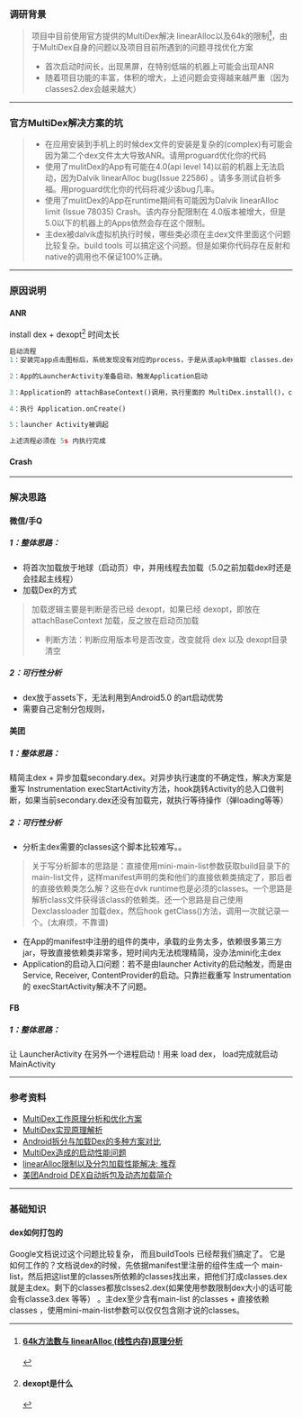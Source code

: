 ### 调研背景
> 项目中目前使用官方提供的MultiDex解决 linearAlloc以及64k的限制[^three]，由于MultiDex自身的问题以及项目目前所遇到的问题寻找优化方案
>- 首次启动时间长，出现黑屏，在特别低端的机器上可能会出现ANR
>- 随着项目功能的丰富，体积的增大，上述问题会变得越来越严重（因为classes2.dex会越来越大）

---
### 官方MultiDex解决方案的坑
>- 在应用安装到手机上的时候dex文件的安装是复杂的(complex)有可能会因为第二个dex文件太大导致ANR。请用proguard优化你的代码
>- 使用了mulitDex的App有可能在4.0(api level 14)以前的机器上无法启动，因为Dalvik linearAlloc bug(Issue 22586) 。请多多测试自祈多福。用proguard优化你的代码将减少该bug几率。
>- 使用了mulitDex的App在runtime期间有可能因为Dalvik linearAlloc limit (Issue 78035) Crash。该内存分配限制在 4.0版本被增大，但是5.0以下的机器上的Apps依然会存在这个限制。
>- 主dex被dalvik虚拟机执行时候，哪些类必须在主dex文件里面这个问题比较复杂。build tools 可以搞定这个问题。但是如果你代码存在反射和native的调用也不保证100%正确。

---
### 原因说明
#### ANR
install dex + dexopt[^code] 时间太长
```python
启动流程
1：安装完app点击图标后，系统发现没有对应的process，于是从该apk中抽取 classes.dex(主dex)加载，触发一次 dexopt。

2：App的LauncherActivity准备启动，触发Application启动

3：Application的 attachBaseContext()调用，执行里面的 MultiDex.install()，classes2.dex 被 install，再次触发 dexopt。（主线程执行）

4：执行 Application.onCreate()

5：launcher Activity被调起

上述流程必须在 5s 内执行完成

```
#### Crash

---
### 解决思路
#### 微信/手Q
##### 1：整体思路：
- 将首次加载放于地球（启动页）中，并用线程去加载（5.0之前加载dex时还是会挂起主线程）
- 加载Dex的方式
>加载逻辑主要是判断是否已经 dexopt，如果已经 dexopt，即放在 attachBaseContext 加载，反之放在启动页加载
>- 判断方法：判断应用版本号是否改变，改变就将 dex 以及 dexopt目录清空


##### 2：可行性分析
- dex放于assets下，无法利用到Android5.0 的art启动优势
- 需要自己定制分包规则，


#### 美团
##### 1：整体思路：
精简主dex + 异步加载secondary.dex。对异步执行速度的不确定性，解决方案是重写 Instrumentation  execStartActivity方法，hook跳转Activity的总入口做判断，如果当前secondary.dex还没有加载完，就执行等待操作（弹loading等等）
##### 2：可行性分析
- 分析主dex需要的classes这个脚本比较难写。。
>关于写分析脚本的思路是：直接使用mini-main-list参数获取build目录下的main-list文件，这样manifest声明的类和他们的直接依赖类搞定了，那后者的直接依赖类怎么解？这些在dvk runtime也是必须的classes。一个思路是解析class文件获得该class的依赖类。还一个思路是自己使用Dexclassloader 加载dex，然后hook getClass()方法，调用一次就记录一个。(太麻烦，不靠谱)
- 在App的manifest中注册的组件的类中，承载的业务太多，依赖很多第三方jar，导致直接依赖类非常多，短时间内无法梳理精简，没办法mini化主dex
- Application的启动入口问题：若不是由launcher Activity的启动触发，而是由Service, Receiver, ContentProvider的启动。只靠拦截重写 Instrumentation的 execStartActivity解决不了问题。

#### FB
##### 1：整体思路：
让 LauncherActivity 在另外一个进程启动！用来 load dex， load完成就启动MainActivity


---
### 参考资料
- [MultiDex工作原理分析和优化方案](https://zhuanlan.zhihu.com/p/24305296)
- [MultiDex实现原理解析](http://allenfeng.com/2016/11/17/principle-analysis-on-multidex/?hmsr=toutiao.io&utm_medium=toutiao.io&utm_source=toutiao.io)
- [Android拆分与加载Dex的多种方案对比](http://mp.weixin.qq.com/s?__biz=MzAwNDY1ODY2OQ==&mid=207151651&idx=1&sn=9eab282711f4eb2b4daf2fbae5a5ca9a&3rd=MzA3MDU4NTYzMw==&scene=6#rd)
- [MultiDex造成的启动性能问题](http://jcodecraeer.com/a/anzhuokaifa/androidkaifa/2015/1223/3796.html)
- [linearAlloc限制以及分包加载性能解决: 推荐](http://blog.zongwu233.com/the-touble-of-multidex)
- [美团Android DEX自动拆包及动态加载简介](http://tech.meituan.com/mt-android-auto-split-dex.html)

---
### 基础知识
#### dex如何打包的
Google文档说过这个问题比较复杂， 而且buildTools 已经帮我们搞定了。 它是如何工作的？文档说dex的时候，先依据manifest里注册的组件生成一个 main-list，然后把这list里的classes所依赖的classes找出来，把他们打成classes.dex就是主dex。剩下的classes都放clsses2.dex(如果使用参数限制dex大小的话可能会有classe3.dex 等等） 。主dex至少含有main-list 的classes + 直接依赖classes ，使用mini-main-list参数可以仅仅包含刚才说的classes。

[^code]:#### dexopt是什么
[^three]: #### [64k方法数与 linearAlloc (线性内存)原理分析](http://ingramchen.io/blog/2014/09/prevention-of-android-dex-64k-method-size-limit.html)
